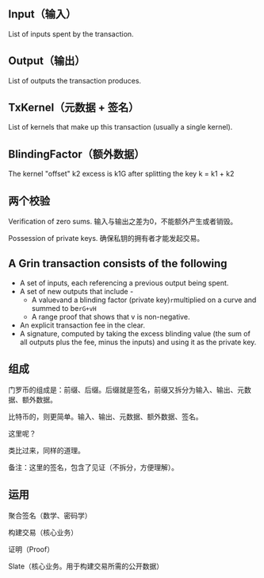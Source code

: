 ## Input（输入）

List of inputs spent by the transaction.

## Output（输出）

List of outputs the transaction produces.

## TxKernel（元数据 + 签名）

List of kernels that make up this transaction \(usually a single kernel\).

## BlindingFactor（额外数据）

The kernel "offset" k2 excess is k1G after splitting the key k = k1 + k2

## 两个校验

Verification of zero sums. 输入与输出之差为0，不能额外产生或者销毁。

Possession of private keys. 确保私钥的拥有者才能发起交易。

## A Grin transaction consists of the following

* A set of inputs, each referencing a previous output being spent.
* A set of new outputs that include -
  * A value`v`and a blinding factor \(private key\)`r`multiplied on a curve and summed to be`rG+vH`
  * A range proof that shows that v is non-negative.
* An explicit transaction fee in the clear.
* A signature, computed by taking the excess blinding value \(the sum of all outputs plus the fee, minus the inputs\) and using it as the private key.

## 组成

门罗币的组成是：前缀、后缀。后缀就是签名，前缀又拆分为输入、输出、元数据、额外数据。

比特币的，则更简单。输入、输出、元数据、额外数据、签名。

这里呢？

类比过来，同样的道理。

备注：这里的签名，包含了见证（不拆分，方便理解）。

## 运用

聚合签名（数学、密码学）

构建交易（核心业务）

证明（Proof）

Slate（核心业务。用于构建交易所需的公开数据）

